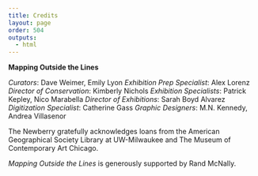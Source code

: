 ```yaml
---
title: Credits
layout: page
order: 504
outputs:
  - html
---
```


**Mapping Outside the Lines** 

*Curators*: Dave Weimer, Emily Lyon
*Exhibition Prep Specialist*: Alex Lorenz
*Director of Conservation*: Kimberly Nichols
*Exhibition Specialists*: Patrick Kepley, Nico Marabella
*Director of Exhibitions*: Sarah Boyd Alvarez
*Digitization Specialist*: Catherine Gass
*Graphic Designers*: M.N. Kennedy, Andrea Villasenor 

The Newberry gratefully acknowledges loans from the American Geographical Society Library at UW-Milwaukee and The Museum of Contemporary Art Chicago. 

*Mapping Outside the Lines* is generously supported by Rand McNally.













